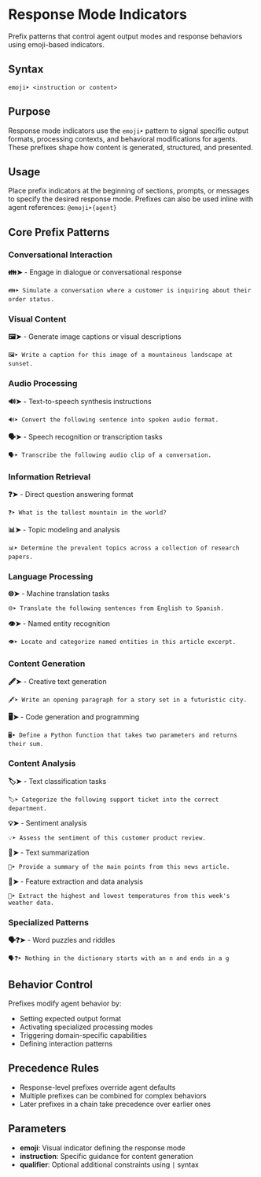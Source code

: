 # Response Mode Indicators
Prefix patterns that control agent output modes and response behaviors using emoji-based indicators.

## Syntax
`emoji➤ <instruction or content>`

## Purpose
Response mode indicators use the `emoji➤` pattern to signal specific output formats, processing contexts, and behavioral modifications for agents. These prefixes shape how content is generated, structured, and presented.

## Usage
Place prefix indicators at the beginning of sections, prompts, or messages to specify the desired response mode. Prefixes can also be used inline with agent references: `@emoji➤{agent}`

## Core Prefix Patterns

### Conversational Interaction
**👪➤** - Engage in dialogue or conversational response
```example
👪➤ Simulate a conversation where a customer is inquiring about their order status.
```

### Visual Content
**🖼️➤** - Generate image captions or visual descriptions
```example
🖼️➤ Write a caption for this image of a mountainous landscape at sunset.
```

### Audio Processing
**🔊➤** - Text-to-speech synthesis instructions
```example
🔊➤ Convert the following sentence into spoken audio format.
```

**🗣️➤** - Speech recognition or transcription tasks
```example
🗣️➤ Transcribe the following audio clip of a conversation.
```

### Information Retrieval
**❓➤** - Direct question answering format
```example
❓➤ What is the tallest mountain in the world?
```

**📊➤** - Topic modeling and analysis
```example
📊➤ Determine the prevalent topics across a collection of research papers.
```

### Language Processing
**🌐➤** - Machine translation tasks
```example
🌐➤ Translate the following sentences from English to Spanish.
```

**👁️➤** - Named entity recognition
```example
👁️➤ Locate and categorize named entities in this article excerpt.
```

### Content Generation
**🖋️➤** - Creative text generation
```example
🖋️➤ Write an opening paragraph for a story set in a futuristic city.
```

**🖥️➤** - Code generation and programming
```example
🖥️➤ Define a Python function that takes two parameters and returns their sum.
```

### Content Analysis
**🏷️➤** - Text classification tasks
```example
🏷️➤ Categorize the following support ticket into the correct department.
```

**💡➤** - Sentiment analysis
```example
💡➤ Assess the sentiment of this customer product review.
```

**📄➤** - Text summarization
```example
📄➤ Provide a summary of the main points from this news article.
```

**🧪➤** - Feature extraction and data analysis
```example
🧪➤ Extract the highest and lowest temperatures from this week's weather data.
```

### Specialized Patterns
**🗣️❓➤** - Word puzzles and riddles
```example
🗣️❓➤ Nothing in the dictionary starts with an n and ends in a g
```

## Behavior Control
Prefixes modify agent behavior by:
- Setting expected output format
- Activating specialized processing modes
- Triggering domain-specific capabilities
- Defining interaction patterns

## Precedence Rules
- Response-level prefixes override agent defaults
- Multiple prefixes can be combined for complex behaviors
- Later prefixes in a chain take precedence over earlier ones

## Parameters
- **emoji**: Visual indicator defining the response mode
- **instruction**: Specific guidance for content generation
- **qualifier**: Optional additional constraints using `|` syntax
